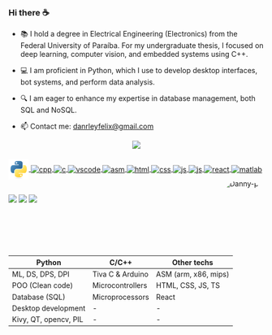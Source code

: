### Hi there ☕

- 📚 I hold a degree in Electrical Engineering (Electronics) from the Federal University of Paraíba. For my undergraduate thesis, I focused on deep learning, computer vision, and embedded systems using C++.
- 💻 I am proficient in Python, which I use to develop desktop interfaces, bot systems, and perform data analysis.
- 🔍 I am eager to enhance my expertise in database management, both SQL and NoSQL.

- 📫 Contact me: danrleyfelix@gmail.com

<div align="center">
  <a href="https://github.com/DanrleyFelix">
  <img height="160em" src="https://github-readme-stats.vercel.app/api/top-langs/?username=DanrleyFelix&layout=compact&langs_count=7&theme=dark"/>
</div>
</div>
<div style="display: inline_block"><br>
  <img align="center" alt="Python" height="40" width="40" src="https://raw.githubusercontent.com/devicons/devicon/master/icons/python/python-original.svg">
  <a href="">
    <img src="https://github.com/get-icon/geticon/blob/master/icons/c-plusplus.svg" alt="cpp" align="center" width="40" height="40 />
  </a>
  <a href="">
    <img src="https://github.com/get-icon/geticon/blob/master/icons/c.svg" align="center" alt="c" width="40" height="40"/>
  </a>
  <a href="https://code.visualstudio.com/">
    <img src="https://cdn.jsdelivr.net/gh/devicons/devicon/icons/vscode/vscode-original.svg" alt="vscode" align="center" width="40" height="40"/>
   </a>
   <a href="">
      <img src="https://github.com/get-icon/geticon/blob/master/icons/assembly.svg" alt="asm" align="center" width="40" height="40"/>
   </a>
   <a href="https://developer.mozilla.org/pt-BR/docs/Web/HTML">
      <img src="https://github.com/get-icon/geticon/blob/master/icons/html-5.svg" alt="html" align="center" width="40" height="40"/>
   </a>
   <a href="https://developer.mozilla.org/pt-BR/docs/Web/CSS">
      <img src="https://github.com/get-icon/geticon/blob/master/icons/css-3.svg" alt="css" align="center" width="40" height="40"/>
   </a>
   <a href="https://developer.mozilla.org/pt-BR/docs/Web/JavaScript">
      <img src="https://github.com/get-icon/geticon/blob/master/icons/javascript.svg" alt="js" align="center" width="40" height="40"/>
   </a>
   <a href="https://www.typescriptlang.org/">
      <img src="https://github.com/get-icon/geticon/blob/master/icons/typescript-icon.svg" alt="js" align="center" width="40" height="40"/>
   </a>
   <a href="https://react.dev/">
      <img src="https://github.com/get-icon/geticon/blob/master/icons/react.svg" alt="react" align="center" width="40" height="40"/>
   </a>
  <a href="https://www.mathworks.com/products/matlab.html">
    <img align="center" alt="matlab" height="40" width="40" src="https://upload.wikimedia.org/wikipedia/commons/2/21/Matlab_Logo.png">
  </a>
  <img align="right" alt="Danny-pic" height="150" style="border-radius:50px;" 
       src="https://i.pinimg.com/originals/94/44/a5/9444a5e0fbd7775d79117e9889b181ad.gif">
</div>
  
  ##
 
<div> 
  <a href="https://www.youtube.com/channel/UCMozFNrBh5qvUKq0hlFfeew" target="_blank"><img src="https://img.shields.io/badge/YouTube-FF0000?style=for-the-badge&logo=youtube&logoColor=white" target="_blank"></a>
 <a href="https://discord.gg/KBvGXHjuse" target="_blank"><img src="https://img.shields.io/badge/Discord-7289DA?style=for-the-badge&logo=discord&logoColor=white"
 target="_blank"></a> 
  <a href = "mailto:danrleyfelix@gmail.com><img src="https://img.shields.io/badge/-Gmail-%23333?style=for-the-badge&logo=gmail&logoColor=white" target="_blank"></a>
  <a href="https://www.linkedin.com/in/danrley-felix-083674169/" target="_blank"><img src="https://img.shields.io/badge/-LinkedIn-%230077B5?style=for-the-badge&logo=linkedin&logoColor=white" target="_blank"></a>
</div>

  ##
  
| Python                | C/C++               | Other techs           |  
| --------------------- | ------------------- | --------------------- | 
| ML, DS, DPS, DPI      | Tiva C & Arduino    | ASM (arm, x86, mips)  |
| POO (Clean code)      | Microcontrollers    | HTML, CSS, JS, TS     | 
| Database (SQL)        | Microprocessors     | React                 | 
| Desktop development   |         -           |           -           | 
| Kivy, QT, opencv, PIL |         -           |           -           | 
